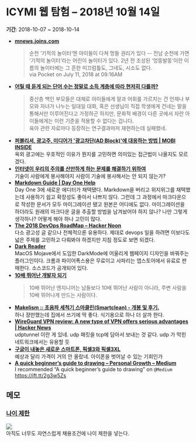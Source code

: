 # ICYMI 웹 탐험 – 2018년 10월 14일

**기간**: 2018-10-07 \~ 2018-10-14

  - **[mnews.joins.com](https://mnews.joins.com/article/22598059)**
    > 순천 ‘기적의 놀이터’엔 아이들이 다쳐 멍들 권리가 있다 -- 전남 순천에 가면 ‘기적의 놀이터’라는 어린이 놀이터가 있다. 2년 전 조성된 ‘엉뚱발뚱’이란 이름의 놀이터에는 그 흔한 미끄럼틀도, 그네도, 시소도 없다.  
    > via Pocket on July 11, 2018 at 09:16AM
  - **[어릴 때 듣게 되는 단어 수는 정말로 소득 계층에 따라 현저히 다를까?](http://newspeppermint.com/2018/09/06/wordgap/)**
    > 중산층 백인 부모들은 대체로 아이들에게 말과 어휘를 가르치는 건 언제나 부모와 자녀가 나누는 일대일 대화, 혹은 선생님이 직접 학생에게 건네는 말을 통해서만 이루어진다고 가정하곤 하지만, 문화적 배경이 다른 곳에서 자란 아이들에게는 이런 기준을 적용할 수 없다는 겁니다.  
    > 육아 관련 자료마다 등장하는 연구결과마저 재현하는데 실패했네.
  - **[퍼블리셔, 광고주, 미디어가 '광고차단(AD Block)'에 대응하는 방법 | MOBI INSIDE](http://www.mobiinside.com/kr/2018/10/13/emarketer-adblock/)**  
    옥외 광고에는 우호적인 이유가 뭔지를 고민하면 의미있는 접근법이 나올지도 모르겠다.
  - **[인터넷이 우리의 주의를 산만하게 하는 문제를 해결하기 위하여](http://newspeppermint.com/2018/08/16/stand-out-of-our-light-by-james-williams/)**  
    기술이 사람에게 봉사해야지 사람이 기술에 봉사해서는 안 되지 않는가?
  - **[Markdown Guide | Day One Help](http://help.dayoneapp.com/tips-and-tutorials/markdown-guide)**  
    Day One 3에 새로운 에디터가 채택됐다. Markdown을 버리고 위지위그를 채택했는데 사용하기 쉽고 확장성도 좋아서 나쁘지 않다. 그런데 그 과정에서 마크다운으로 작성한 문서가 모두 마이그레이션 됐고 원본은 어디에도 없다. 마이그레이션을 하더라도 원래의 마크다운 글을 추출할 방법을 남겨놨어야 하지 않나? 나만 그렇게 생각하나? 어떻게 해야 하나 고민이 많다.
  - **[The 2018 DevOps RoadMap – Hacker Noon](https://hackernoon.com/the-2018-devops-roadmap-31588d8670cb)**  
    다소 광고성 글 같으나 전체적으론 유용하다. 제대로 devops 일을 하려면 이보다도 넓은 주제를 고민하고 다뤄봐야 하겠지만 지침 정도로 보면 되겠다.
  - **[Dark Reader](https://darkreader.org)**  
    MacOS Mojave에서 도입한 DarkMode에 어울리게 웹페이지 디자인을 바꿔주는 플러그인이다. 크롬과 파이어폭스용은 무료이고 사파리는 앱스토어에서 유료로 판매한다. 소스코드가 공개되어 있다.
  - **[10배 뛰어난 개발자 되기](https://muchtrans.com/translations/10xdeveloper.ko.html)**
    > 10배 뛰어난 엔지니어는 남들보다 10배 뛰어난 사람이 아니라, 주변 사람을 10배 뛰어나게 만드는 사람이다.
  - **[Makelism :: 초음파 세척기 스마클린(Smartclean) - 개봉 및 후기.](https://www.makelism.net/entry/%EC%B4%88%EC%9D%8C%ED%8C%8C-%EC%84%B8%EC%B2%99%EA%B8%B0-%EC%8A%A4%EB%A7%88%ED%81%B4%EB%A6%B0Smartclean-%EA%B0%9C%EB%B4%89-%EB%B0%8F-%ED%9B%84%EA%B8%B0)**  
    하나 장만했는데 집에서 쓰기에 딱 좋다. 식기용으로 하나 더 살까 한다.
  - **[WireGuard VPN review: A new type of VPN offers serious advantages | Hacker News](https://news.ycombinator.com/item?id=17846387)**  
    udptunnel 이란 게 있네. udp 패킷을 tcp에 담아서 보내는 것 같다. udp 가 막힌 네트워크에서는 유용할 듯
  - **[구글이 내놓은 새로운 스마트폰, 픽셀3와 픽셀3XL](https://reinia.net/2412)**  
    예상과 달리 가격이 거의 안 올랐네. 아이폰을 벗어날 수 있는 기회인가
  - **[A quick beginner’s guide to drawing – Personal Growth – Medium](https://medium.com/personal-growth/a-quick-beginners-guide-to-drawing-58213877715e?source=ifttt--------------1)**  
    I recommended “A quick beginner’s guide to drawing” on <code>@Medium</code> <https://ift.tt/2g3w5Zs>

## 메모

### [나이 제한](https://notes.pinboard.in/u:andromedarabbit/7d7c6f41597653b0f3a3)

![](https://www.evernote.com/l/AAVqsIQR7SpKNa0nMgWrQ27Y_X1hwSw3q4AB/image.png)  
아직도 너무도 자연스럽게 채용조건에 나이 제한을 넣는다.

